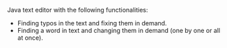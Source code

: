 Java text editor with the following functionalities:
- Finding typos in the text and fixing them in demand.
- Finding a word in text and changing them in demand (one by one or all at once).
